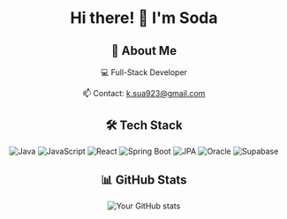 <div align="center">
  
# Hi there! 👋 I'm Soda

## 🎸 About Me
💻 Full-Stack Developer  
<!--🌱 Currently learning and building web applications  -->
📫 Contact: k.sua923@gmail.com  

## 🛠️ Tech Stack
![Java](https://img.shields.io/badge/-Java-007396?style=flat-square&logo=java&logoColor=white)
![JavaScript](https://img.shields.io/badge/-JavaScript-F7DF1E?style=flat-square&logo=javascript&logoColor=black)
![React](https://img.shields.io/badge/-React-61DAFB?style=flat-square&logo=react&logoColor=black)
![Spring Boot](https://img.shields.io/badge/-Spring%20Boot-6DB33F?style=flat-square&logo=spring&logoColor=white)
![JPA](https://img.shields.io/badge/-JPA-6DB33F?style=flat-square&logo=hibernate&logoColor=white)
![Oracle](https://img.shields.io/badge/-Oracle-F80000?style=flat-square&logo=oracle&logoColor=white)
![Supabase](https://img.shields.io/badge/-Supabase-3ECF8E?style=flat-square&logo=supabase&logoColor=white)

## 📊 GitHub Stats
![Your GitHub stats](https://github-readme-stats.vercel.app/api?username=SodaK923&show_icons=true&theme=tokyonight)

<!--
**SodaK923/SodaK923** is a ✨ _special_ ✨ repository because its `README.md` (this file) appears on your GitHub profile.

Here are some ideas to get you started:

- 🔭 I’m currently working on ...
- 🌱 I’m currently learning ...
- 👯 I’m looking to collaborate on ...
- 🤔 I’m looking for help with ...
- 💬 Ask me about ...
- 📫 How to reach me: ...
- 😄 Pronouns: ...
- ⚡ Fun fact: ...
-->
</div>
